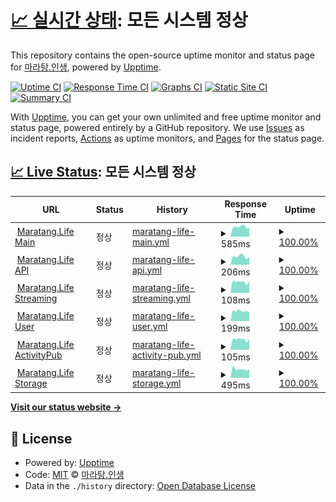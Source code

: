 # [📈 실시간 상태](https://status.maratang.life): <!--live status--> **모든 시스템 정상**

This repository contains the open-source uptime monitor and status page for [마라탕.인생](https://maratang.life/), powered by [Upptime](https://github.com/upptime/upptime).

[![Uptime CI](https://github.com/MaratangLife/status/workflows/Uptime%20CI/badge.svg)](https://github.com/MaratangLife/status/actions?query=workflow%3A%22Uptime+CI%22)
[![Response Time CI](https://github.com/MaratangLife/status/workflows/Response%20Time%20CI/badge.svg)](https://github.com/MaratangLife/status/actions?query=workflow%3A%22Response+Time+CI%22)
[![Graphs CI](https://github.com/MaratangLife/status/workflows/Graphs%20CI/badge.svg)](https://github.com/MaratangLife/status/actions?query=workflow%3A%22Graphs+CI%22)
[![Static Site CI](https://github.com/MaratangLife/status/workflows/Static%20Site%20CI/badge.svg)](https://github.com/MaratangLife/status/actions?query=workflow%3A%22Static+Site+CI%22)
[![Summary CI](https://github.com/MaratangLife/status/workflows/Summary%20CI/badge.svg)](https://github.com/MaratangLife/status/actions?query=workflow%3A%22Summary+CI%22)

With [Upptime](https://upptime.js.org), you can get your own unlimited and free uptime monitor and status page, powered entirely by a GitHub repository. We use [Issues](https://github.com/MaratangLife/status/issues) as incident reports, [Actions](https://github.com/MaratangLife/status/actions) as uptime monitors, and [Pages](https://status.maratang.life) for the status page.

## [📈 Live Status](https://demo.upptime.js.org): <!--live status--> **모든 시스템 정상**

<!--start: status pages-->
<!-- This summary is generated by Upptime (https://github.com/upptime/upptime) -->
<!-- Do not edit this manually, your changes will be overwritten -->
<!-- prettier-ignore -->
| URL | Status | History | Response Time | Uptime |
| --- | ------ | ------- | ------------- | ------ |
| <img alt="" src="https://icons.duckduckgo.com/ip3/maratang.life.ico" height="13"> [Maratang.Life Main](https://maratang.life/about) | 정상 | [maratang-life-main.yml](https://github.com/MaratangLife/status/commits/HEAD/history/maratang-life-main.yml) | <details><summary><img alt="Response time graph" src="./graphs/maratang-life-main/response-time-week.png" height="20"> 585ms</summary><br><a href="https://status.maratang.life/history/maratang-life-main"><img alt="Response time 723" src="https://img.shields.io/endpoint?url=https%3A%2F%2Fraw.githubusercontent.com%2FMaratangLife%2Fstatus%2FHEAD%2Fapi%2Fmaratang-life-main%2Fresponse-time.json"></a><br><a href="https://status.maratang.life/history/maratang-life-main"><img alt="24-hour response time 585" src="https://img.shields.io/endpoint?url=https%3A%2F%2Fraw.githubusercontent.com%2FMaratangLife%2Fstatus%2FHEAD%2Fapi%2Fmaratang-life-main%2Fresponse-time-day.json"></a><br><a href="https://status.maratang.life/history/maratang-life-main"><img alt="7-day response time 585" src="https://img.shields.io/endpoint?url=https%3A%2F%2Fraw.githubusercontent.com%2FMaratangLife%2Fstatus%2FHEAD%2Fapi%2Fmaratang-life-main%2Fresponse-time-week.json"></a><br><a href="https://status.maratang.life/history/maratang-life-main"><img alt="30-day response time 680" src="https://img.shields.io/endpoint?url=https%3A%2F%2Fraw.githubusercontent.com%2FMaratangLife%2Fstatus%2FHEAD%2Fapi%2Fmaratang-life-main%2Fresponse-time-month.json"></a><br><a href="https://status.maratang.life/history/maratang-life-main"><img alt="1-year response time 723" src="https://img.shields.io/endpoint?url=https%3A%2F%2Fraw.githubusercontent.com%2FMaratangLife%2Fstatus%2FHEAD%2Fapi%2Fmaratang-life-main%2Fresponse-time-year.json"></a></details> | <details><summary><a href="https://status.maratang.life/history/maratang-life-main">100.00%</a></summary><a href="https://status.maratang.life/history/maratang-life-main"><img alt="All-time uptime 99.98%" src="https://img.shields.io/endpoint?url=https%3A%2F%2Fraw.githubusercontent.com%2FMaratangLife%2Fstatus%2FHEAD%2Fapi%2Fmaratang-life-main%2Fuptime.json"></a><br><a href="https://status.maratang.life/history/maratang-life-main"><img alt="24-hour uptime 100.00%" src="https://img.shields.io/endpoint?url=https%3A%2F%2Fraw.githubusercontent.com%2FMaratangLife%2Fstatus%2FHEAD%2Fapi%2Fmaratang-life-main%2Fuptime-day.json"></a><br><a href="https://status.maratang.life/history/maratang-life-main"><img alt="7-day uptime 100.00%" src="https://img.shields.io/endpoint?url=https%3A%2F%2Fraw.githubusercontent.com%2FMaratangLife%2Fstatus%2FHEAD%2Fapi%2Fmaratang-life-main%2Fuptime-week.json"></a><br><a href="https://status.maratang.life/history/maratang-life-main"><img alt="30-day uptime 100.00%" src="https://img.shields.io/endpoint?url=https%3A%2F%2Fraw.githubusercontent.com%2FMaratangLife%2Fstatus%2FHEAD%2Fapi%2Fmaratang-life-main%2Fuptime-month.json"></a><br><a href="https://status.maratang.life/history/maratang-life-main"><img alt="1-year uptime 99.98%" src="https://img.shields.io/endpoint?url=https%3A%2F%2Fraw.githubusercontent.com%2FMaratangLife%2Fstatus%2FHEAD%2Fapi%2Fmaratang-life-main%2Fuptime-year.json"></a></details>
| <img alt="" src="https://icons.duckduckgo.com/ip3/maratang.life.ico" height="13"> [Maratang.Life API](https://maratang.life/api/v2/instance) | 정상 | [maratang-life-api.yml](https://github.com/MaratangLife/status/commits/HEAD/history/maratang-life-api.yml) | <details><summary><img alt="Response time graph" src="./graphs/maratang-life-api/response-time-week.png" height="20"> 206ms</summary><br><a href="https://status.maratang.life/history/maratang-life-api"><img alt="Response time 192" src="https://img.shields.io/endpoint?url=https%3A%2F%2Fraw.githubusercontent.com%2FMaratangLife%2Fstatus%2FHEAD%2Fapi%2Fmaratang-life-api%2Fresponse-time.json"></a><br><a href="https://status.maratang.life/history/maratang-life-api"><img alt="24-hour response time 206" src="https://img.shields.io/endpoint?url=https%3A%2F%2Fraw.githubusercontent.com%2FMaratangLife%2Fstatus%2FHEAD%2Fapi%2Fmaratang-life-api%2Fresponse-time-day.json"></a><br><a href="https://status.maratang.life/history/maratang-life-api"><img alt="7-day response time 206" src="https://img.shields.io/endpoint?url=https%3A%2F%2Fraw.githubusercontent.com%2FMaratangLife%2Fstatus%2FHEAD%2Fapi%2Fmaratang-life-api%2Fresponse-time-week.json"></a><br><a href="https://status.maratang.life/history/maratang-life-api"><img alt="30-day response time 173" src="https://img.shields.io/endpoint?url=https%3A%2F%2Fraw.githubusercontent.com%2FMaratangLife%2Fstatus%2FHEAD%2Fapi%2Fmaratang-life-api%2Fresponse-time-month.json"></a><br><a href="https://status.maratang.life/history/maratang-life-api"><img alt="1-year response time 192" src="https://img.shields.io/endpoint?url=https%3A%2F%2Fraw.githubusercontent.com%2FMaratangLife%2Fstatus%2FHEAD%2Fapi%2Fmaratang-life-api%2Fresponse-time-year.json"></a></details> | <details><summary><a href="https://status.maratang.life/history/maratang-life-api">100.00%</a></summary><a href="https://status.maratang.life/history/maratang-life-api"><img alt="All-time uptime 99.44%" src="https://img.shields.io/endpoint?url=https%3A%2F%2Fraw.githubusercontent.com%2FMaratangLife%2Fstatus%2FHEAD%2Fapi%2Fmaratang-life-api%2Fuptime.json"></a><br><a href="https://status.maratang.life/history/maratang-life-api"><img alt="24-hour uptime 100.00%" src="https://img.shields.io/endpoint?url=https%3A%2F%2Fraw.githubusercontent.com%2FMaratangLife%2Fstatus%2FHEAD%2Fapi%2Fmaratang-life-api%2Fuptime-day.json"></a><br><a href="https://status.maratang.life/history/maratang-life-api"><img alt="7-day uptime 100.00%" src="https://img.shields.io/endpoint?url=https%3A%2F%2Fraw.githubusercontent.com%2FMaratangLife%2Fstatus%2FHEAD%2Fapi%2Fmaratang-life-api%2Fuptime-week.json"></a><br><a href="https://status.maratang.life/history/maratang-life-api"><img alt="30-day uptime 100.00%" src="https://img.shields.io/endpoint?url=https%3A%2F%2Fraw.githubusercontent.com%2FMaratangLife%2Fstatus%2FHEAD%2Fapi%2Fmaratang-life-api%2Fuptime-month.json"></a><br><a href="https://status.maratang.life/history/maratang-life-api"><img alt="1-year uptime 99.44%" src="https://img.shields.io/endpoint?url=https%3A%2F%2Fraw.githubusercontent.com%2FMaratangLife%2Fstatus%2FHEAD%2Fapi%2Fmaratang-life-api%2Fuptime-year.json"></a></details>
| <img alt="" src="https://icons.duckduckgo.com/ip3/maratang.life.ico" height="13"> [Maratang.Life Streaming](https://maratang.life/api/v1/streaming/health) | 정상 | [maratang-life-streaming.yml](https://github.com/MaratangLife/status/commits/HEAD/history/maratang-life-streaming.yml) | <details><summary><img alt="Response time graph" src="./graphs/maratang-life-streaming/response-time-week.png" height="20"> 108ms</summary><br><a href="https://status.maratang.life/history/maratang-life-streaming"><img alt="Response time 147" src="https://img.shields.io/endpoint?url=https%3A%2F%2Fraw.githubusercontent.com%2FMaratangLife%2Fstatus%2FHEAD%2Fapi%2Fmaratang-life-streaming%2Fresponse-time.json"></a><br><a href="https://status.maratang.life/history/maratang-life-streaming"><img alt="24-hour response time 108" src="https://img.shields.io/endpoint?url=https%3A%2F%2Fraw.githubusercontent.com%2FMaratangLife%2Fstatus%2FHEAD%2Fapi%2Fmaratang-life-streaming%2Fresponse-time-day.json"></a><br><a href="https://status.maratang.life/history/maratang-life-streaming"><img alt="7-day response time 108" src="https://img.shields.io/endpoint?url=https%3A%2F%2Fraw.githubusercontent.com%2FMaratangLife%2Fstatus%2FHEAD%2Fapi%2Fmaratang-life-streaming%2Fresponse-time-week.json"></a><br><a href="https://status.maratang.life/history/maratang-life-streaming"><img alt="30-day response time 135" src="https://img.shields.io/endpoint?url=https%3A%2F%2Fraw.githubusercontent.com%2FMaratangLife%2Fstatus%2FHEAD%2Fapi%2Fmaratang-life-streaming%2Fresponse-time-month.json"></a><br><a href="https://status.maratang.life/history/maratang-life-streaming"><img alt="1-year response time 147" src="https://img.shields.io/endpoint?url=https%3A%2F%2Fraw.githubusercontent.com%2FMaratangLife%2Fstatus%2FHEAD%2Fapi%2Fmaratang-life-streaming%2Fresponse-time-year.json"></a></details> | <details><summary><a href="https://status.maratang.life/history/maratang-life-streaming">100.00%</a></summary><a href="https://status.maratang.life/history/maratang-life-streaming"><img alt="All-time uptime 99.42%" src="https://img.shields.io/endpoint?url=https%3A%2F%2Fraw.githubusercontent.com%2FMaratangLife%2Fstatus%2FHEAD%2Fapi%2Fmaratang-life-streaming%2Fuptime.json"></a><br><a href="https://status.maratang.life/history/maratang-life-streaming"><img alt="24-hour uptime 100.00%" src="https://img.shields.io/endpoint?url=https%3A%2F%2Fraw.githubusercontent.com%2FMaratangLife%2Fstatus%2FHEAD%2Fapi%2Fmaratang-life-streaming%2Fuptime-day.json"></a><br><a href="https://status.maratang.life/history/maratang-life-streaming"><img alt="7-day uptime 100.00%" src="https://img.shields.io/endpoint?url=https%3A%2F%2Fraw.githubusercontent.com%2FMaratangLife%2Fstatus%2FHEAD%2Fapi%2Fmaratang-life-streaming%2Fuptime-week.json"></a><br><a href="https://status.maratang.life/history/maratang-life-streaming"><img alt="30-day uptime 100.00%" src="https://img.shields.io/endpoint?url=https%3A%2F%2Fraw.githubusercontent.com%2FMaratangLife%2Fstatus%2FHEAD%2Fapi%2Fmaratang-life-streaming%2Fuptime-month.json"></a><br><a href="https://status.maratang.life/history/maratang-life-streaming"><img alt="1-year uptime 99.42%" src="https://img.shields.io/endpoint?url=https%3A%2F%2Fraw.githubusercontent.com%2FMaratangLife%2Fstatus%2FHEAD%2Fapi%2Fmaratang-life-streaming%2Fuptime-year.json"></a></details>
| <img alt="" src="https://icons.duckduckgo.com/ip3/maratang.life.ico" height="13"> [Maratang.Life User](https://maratang.life/api/v1/accounts/lookup?acct=support) | 정상 | [maratang-life-user.yml](https://github.com/MaratangLife/status/commits/HEAD/history/maratang-life-user.yml) | <details><summary><img alt="Response time graph" src="./graphs/maratang-life-user/response-time-week.png" height="20"> 199ms</summary><br><a href="https://status.maratang.life/history/maratang-life-user"><img alt="Response time 211" src="https://img.shields.io/endpoint?url=https%3A%2F%2Fraw.githubusercontent.com%2FMaratangLife%2Fstatus%2FHEAD%2Fapi%2Fmaratang-life-user%2Fresponse-time.json"></a><br><a href="https://status.maratang.life/history/maratang-life-user"><img alt="24-hour response time 199" src="https://img.shields.io/endpoint?url=https%3A%2F%2Fraw.githubusercontent.com%2FMaratangLife%2Fstatus%2FHEAD%2Fapi%2Fmaratang-life-user%2Fresponse-time-day.json"></a><br><a href="https://status.maratang.life/history/maratang-life-user"><img alt="7-day response time 199" src="https://img.shields.io/endpoint?url=https%3A%2F%2Fraw.githubusercontent.com%2FMaratangLife%2Fstatus%2FHEAD%2Fapi%2Fmaratang-life-user%2Fresponse-time-week.json"></a><br><a href="https://status.maratang.life/history/maratang-life-user"><img alt="30-day response time 204" src="https://img.shields.io/endpoint?url=https%3A%2F%2Fraw.githubusercontent.com%2FMaratangLife%2Fstatus%2FHEAD%2Fapi%2Fmaratang-life-user%2Fresponse-time-month.json"></a><br><a href="https://status.maratang.life/history/maratang-life-user"><img alt="1-year response time 211" src="https://img.shields.io/endpoint?url=https%3A%2F%2Fraw.githubusercontent.com%2FMaratangLife%2Fstatus%2FHEAD%2Fapi%2Fmaratang-life-user%2Fresponse-time-year.json"></a></details> | <details><summary><a href="https://status.maratang.life/history/maratang-life-user">100.00%</a></summary><a href="https://status.maratang.life/history/maratang-life-user"><img alt="All-time uptime 99.44%" src="https://img.shields.io/endpoint?url=https%3A%2F%2Fraw.githubusercontent.com%2FMaratangLife%2Fstatus%2FHEAD%2Fapi%2Fmaratang-life-user%2Fuptime.json"></a><br><a href="https://status.maratang.life/history/maratang-life-user"><img alt="24-hour uptime 100.00%" src="https://img.shields.io/endpoint?url=https%3A%2F%2Fraw.githubusercontent.com%2FMaratangLife%2Fstatus%2FHEAD%2Fapi%2Fmaratang-life-user%2Fuptime-day.json"></a><br><a href="https://status.maratang.life/history/maratang-life-user"><img alt="7-day uptime 100.00%" src="https://img.shields.io/endpoint?url=https%3A%2F%2Fraw.githubusercontent.com%2FMaratangLife%2Fstatus%2FHEAD%2Fapi%2Fmaratang-life-user%2Fuptime-week.json"></a><br><a href="https://status.maratang.life/history/maratang-life-user"><img alt="30-day uptime 100.00%" src="https://img.shields.io/endpoint?url=https%3A%2F%2Fraw.githubusercontent.com%2FMaratangLife%2Fstatus%2FHEAD%2Fapi%2Fmaratang-life-user%2Fuptime-month.json"></a><br><a href="https://status.maratang.life/history/maratang-life-user"><img alt="1-year uptime 99.44%" src="https://img.shields.io/endpoint?url=https%3A%2F%2Fraw.githubusercontent.com%2FMaratangLife%2Fstatus%2FHEAD%2Fapi%2Fmaratang-life-user%2Fuptime-year.json"></a></details>
| <img alt="" src="https://icons.duckduckgo.com/ip3/maratang.life.ico" height="13"> [Maratang.Life ActivityPub](https://maratang.life/.well-known/webfinger?resource=acct:support@maratang.life) | 정상 | [maratang-life-activity-pub.yml](https://github.com/MaratangLife/status/commits/HEAD/history/maratang-life-activity-pub.yml) | <details><summary><img alt="Response time graph" src="./graphs/maratang-life-activity-pub/response-time-week.png" height="20"> 105ms</summary><br><a href="https://status.maratang.life/history/maratang-life-activity-pub"><img alt="Response time 142" src="https://img.shields.io/endpoint?url=https%3A%2F%2Fraw.githubusercontent.com%2FMaratangLife%2Fstatus%2FHEAD%2Fapi%2Fmaratang-life-activity-pub%2Fresponse-time.json"></a><br><a href="https://status.maratang.life/history/maratang-life-activity-pub"><img alt="24-hour response time 105" src="https://img.shields.io/endpoint?url=https%3A%2F%2Fraw.githubusercontent.com%2FMaratangLife%2Fstatus%2FHEAD%2Fapi%2Fmaratang-life-activity-pub%2Fresponse-time-day.json"></a><br><a href="https://status.maratang.life/history/maratang-life-activity-pub"><img alt="7-day response time 105" src="https://img.shields.io/endpoint?url=https%3A%2F%2Fraw.githubusercontent.com%2FMaratangLife%2Fstatus%2FHEAD%2Fapi%2Fmaratang-life-activity-pub%2Fresponse-time-week.json"></a><br><a href="https://status.maratang.life/history/maratang-life-activity-pub"><img alt="30-day response time 131" src="https://img.shields.io/endpoint?url=https%3A%2F%2Fraw.githubusercontent.com%2FMaratangLife%2Fstatus%2FHEAD%2Fapi%2Fmaratang-life-activity-pub%2Fresponse-time-month.json"></a><br><a href="https://status.maratang.life/history/maratang-life-activity-pub"><img alt="1-year response time 142" src="https://img.shields.io/endpoint?url=https%3A%2F%2Fraw.githubusercontent.com%2FMaratangLife%2Fstatus%2FHEAD%2Fapi%2Fmaratang-life-activity-pub%2Fresponse-time-year.json"></a></details> | <details><summary><a href="https://status.maratang.life/history/maratang-life-activity-pub">100.00%</a></summary><a href="https://status.maratang.life/history/maratang-life-activity-pub"><img alt="All-time uptime 99.44%" src="https://img.shields.io/endpoint?url=https%3A%2F%2Fraw.githubusercontent.com%2FMaratangLife%2Fstatus%2FHEAD%2Fapi%2Fmaratang-life-activity-pub%2Fuptime.json"></a><br><a href="https://status.maratang.life/history/maratang-life-activity-pub"><img alt="24-hour uptime 100.00%" src="https://img.shields.io/endpoint?url=https%3A%2F%2Fraw.githubusercontent.com%2FMaratangLife%2Fstatus%2FHEAD%2Fapi%2Fmaratang-life-activity-pub%2Fuptime-day.json"></a><br><a href="https://status.maratang.life/history/maratang-life-activity-pub"><img alt="7-day uptime 100.00%" src="https://img.shields.io/endpoint?url=https%3A%2F%2Fraw.githubusercontent.com%2FMaratangLife%2Fstatus%2FHEAD%2Fapi%2Fmaratang-life-activity-pub%2Fuptime-week.json"></a><br><a href="https://status.maratang.life/history/maratang-life-activity-pub"><img alt="30-day uptime 100.00%" src="https://img.shields.io/endpoint?url=https%3A%2F%2Fraw.githubusercontent.com%2FMaratangLife%2Fstatus%2FHEAD%2Fapi%2Fmaratang-life-activity-pub%2Fuptime-month.json"></a><br><a href="https://status.maratang.life/history/maratang-life-activity-pub"><img alt="1-year uptime 99.44%" src="https://img.shields.io/endpoint?url=https%3A%2F%2Fraw.githubusercontent.com%2FMaratangLife%2Fstatus%2FHEAD%2Fapi%2Fmaratang-life-activity-pub%2Fuptime-year.json"></a></details>
| <img alt="" src="https://maratang.life/favicon.ico" height="13"> [Maratang.Life Storage](https://r2.maratang.life/check.txt) | 정상 | [maratang-life-storage.yml](https://github.com/MaratangLife/status/commits/HEAD/history/maratang-life-storage.yml) | <details><summary><img alt="Response time graph" src="./graphs/maratang-life-storage/response-time-week.png" height="20"> 495ms</summary><br><a href="https://status.maratang.life/history/maratang-life-storage"><img alt="Response time 719" src="https://img.shields.io/endpoint?url=https%3A%2F%2Fraw.githubusercontent.com%2FMaratangLife%2Fstatus%2FHEAD%2Fapi%2Fmaratang-life-storage%2Fresponse-time.json"></a><br><a href="https://status.maratang.life/history/maratang-life-storage"><img alt="24-hour response time 495" src="https://img.shields.io/endpoint?url=https%3A%2F%2Fraw.githubusercontent.com%2FMaratangLife%2Fstatus%2FHEAD%2Fapi%2Fmaratang-life-storage%2Fresponse-time-day.json"></a><br><a href="https://status.maratang.life/history/maratang-life-storage"><img alt="7-day response time 495" src="https://img.shields.io/endpoint?url=https%3A%2F%2Fraw.githubusercontent.com%2FMaratangLife%2Fstatus%2FHEAD%2Fapi%2Fmaratang-life-storage%2Fresponse-time-week.json"></a><br><a href="https://status.maratang.life/history/maratang-life-storage"><img alt="30-day response time 510" src="https://img.shields.io/endpoint?url=https%3A%2F%2Fraw.githubusercontent.com%2FMaratangLife%2Fstatus%2FHEAD%2Fapi%2Fmaratang-life-storage%2Fresponse-time-month.json"></a><br><a href="https://status.maratang.life/history/maratang-life-storage"><img alt="1-year response time 719" src="https://img.shields.io/endpoint?url=https%3A%2F%2Fraw.githubusercontent.com%2FMaratangLife%2Fstatus%2FHEAD%2Fapi%2Fmaratang-life-storage%2Fresponse-time-year.json"></a></details> | <details><summary><a href="https://status.maratang.life/history/maratang-life-storage">100.00%</a></summary><a href="https://status.maratang.life/history/maratang-life-storage"><img alt="All-time uptime 99.45%" src="https://img.shields.io/endpoint?url=https%3A%2F%2Fraw.githubusercontent.com%2FMaratangLife%2Fstatus%2FHEAD%2Fapi%2Fmaratang-life-storage%2Fuptime.json"></a><br><a href="https://status.maratang.life/history/maratang-life-storage"><img alt="24-hour uptime 100.00%" src="https://img.shields.io/endpoint?url=https%3A%2F%2Fraw.githubusercontent.com%2FMaratangLife%2Fstatus%2FHEAD%2Fapi%2Fmaratang-life-storage%2Fuptime-day.json"></a><br><a href="https://status.maratang.life/history/maratang-life-storage"><img alt="7-day uptime 100.00%" src="https://img.shields.io/endpoint?url=https%3A%2F%2Fraw.githubusercontent.com%2FMaratangLife%2Fstatus%2FHEAD%2Fapi%2Fmaratang-life-storage%2Fuptime-week.json"></a><br><a href="https://status.maratang.life/history/maratang-life-storage"><img alt="30-day uptime 100.00%" src="https://img.shields.io/endpoint?url=https%3A%2F%2Fraw.githubusercontent.com%2FMaratangLife%2Fstatus%2FHEAD%2Fapi%2Fmaratang-life-storage%2Fuptime-month.json"></a><br><a href="https://status.maratang.life/history/maratang-life-storage"><img alt="1-year uptime 99.45%" src="https://img.shields.io/endpoint?url=https%3A%2F%2Fraw.githubusercontent.com%2FMaratangLife%2Fstatus%2FHEAD%2Fapi%2Fmaratang-life-storage%2Fuptime-year.json"></a></details>

<!--end: status pages-->

[**Visit our status website →**](https://status.maratang.life)

## 📄 License

- Powered by: [Upptime](https://github.com/upptime/upptime)
- Code: [MIT](./LICENSE) © [마라탕.인생](https://maratang.life/)
- Data in the `./history` directory: [Open Database License](https://opendatacommons.org/licenses/odbl/1-0/)
